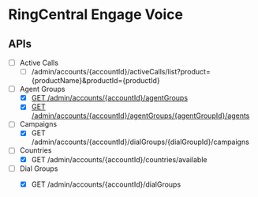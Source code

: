 # RingCentral Engage Voice

## APIs

- [ ] Active Calls
  - [ ] /admin/accounts/{accountId}/activeCalls/list?product={productName}&productId={productId} 

- [ ] Agent Groups
  - [x] [GET /admin/accounts/{accountId}/agentGroups](https://github.com/grokify/go-ringcentral/blob/master/engagevoice/v1/docs/AgentsApi.md#getagentgroups)
  - [x] [GET /admin/accounts/{accountId}/agentGroups/{agentGroupId}/agents](https://github.com/grokify/go-ringcentral/blob/master/engagevoice/v1/docs/AgentsApi.md#getagents)

- [ ] Campaigns
  - [x] GET /admin/accounts/{accountId}/dialGroups/{dialGroupId}/campaigns

- [ ] Countries
  - [x] GET /admin/accounts/{accountId}/countries/available

- [ ] Dial Groups
  - [x] GET /admin/accounts/{accountId}/dialGroups

  
  
